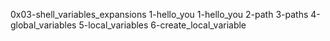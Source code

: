  0x03-shell_variables_expansions
1-hello_you
1-hello_you
2-path
3-paths
4-global_variables
5-local_variables
6-create_local_variable
